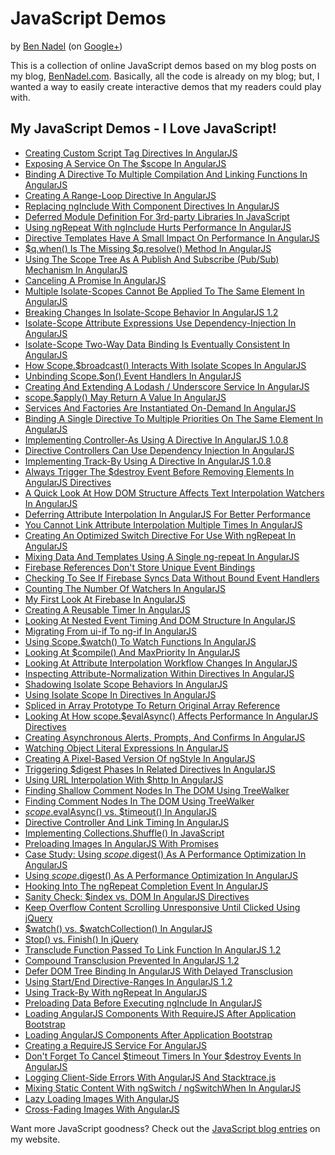 
# JavaScript Demos

by [Ben Nadel][1] (on [Google+][2])

This is a collection of online JavaScript demos based on my blog posts on my
blog, [BenNadel.com][1]. Basically, all the code is already on my blog; but, 
I wanted a way to easily create interactive demos that my readers could play 
with.

## My JavaScript Demos - I Love JavaScript!

* [Creating Custom Script Tag Directives In AngularJS](http://bennadel.github.io/JavaScript-Demos/demos/custom-script-tag-directives-angularjs/)
* [Exposing A Service On The $scope In AngularJS](http://bennadel.github.io/JavaScript-Demos/demos/expose-service-on-scope-angularjs/)
* [Binding A Directive To Multiple Compilation And Linking Functions In AngularJS](http://bennadel.github.io/JavaScript-Demos/demos/duplicate-directives-angularjs/)
* [Creating A Range-Loop Directive In AngularJS](http://bennadel.github.io/JavaScript-Demos/demos/range-loop-angularjs/)
* [Replacing ngInclude With Component Directives In AngularJS](http://bennadel.github.io/JavaScript-Demos/demos/replacing-ng-include-with-components-angularjs/)
* [Deferred Module Definition For 3rd-party Libraries In JavaScript](http://bennadel.github.io/JavaScript-Demos/demos/deferred-library-definition/)
* [Using ngRepeat With ngInclude Hurts Performance In AngularJS](http://bennadel.github.io/JavaScript-Demos/demos/ng-repeat-include-performance-angularjs/)
* [Directive Templates Have A Small Impact On Performance In AngularJS](http://bennadel.github.io/JavaScript-Demos/demos/directive-template-performance-angularjs/)
* [$q.when() Is The Missing $q.resolve() Method In AngularJS](http://bennadel.github.io/JavaScript-Demos/demos/q-when-is-the-missing-q-resolve-angularjs/)
* [Using The Scope Tree As A Publish And Subscribe (Pub/Sub) Mechanism In AngularJS](http://bennadel.github.io/JavaScript-Demos/demos/scope-chain-as-pubsub-angularjs/)
* [Canceling A Promise In AngularJS](http://bennadel.github.io/JavaScript-Demos/demos/cancel-promise-angularjs/)
* [Multiple Isolate-Scopes Cannot Be Applied To The Same Element In AngularJS](http://bennadel.github.io/JavaScript-Demos/demos/multiple-isolate-scopes-angularjs/)
* [Breaking Changes In Isolate-Scope Behavior In AngularJS 1.2](http://bennadel.github.io/JavaScript-Demos/demos/changes-in-isolate-scope-angularjs/)
* [Isolate-Scope Attribute Expressions Use Dependency-Injection In AngularJS](http://bennadel.github.io/JavaScript-Demos/demos/isolate-scope-attribute-expression-di-angularjs/)
* [Isolate-Scope Two-Way Data Binding Is Eventually Consistent In AngularJS](http://bennadel.github.io/JavaScript-Demos/demos/isolate-scope-two-way-bindings-eventually-consistent-angularjs/)
* [How Scope.$broadcast() Interacts With Isolate Scopes In AngularJS](http://bennadel.github.io/JavaScript-Demos/demos/scope-broadcast-with-isolate-scope-angularjs/)
* [Unbinding Scope.$on() Event Handlers In AngularJS](http://bennadel.github.io/JavaScript-Demos/demos/unbinding-scope-on-event-handlers-angularjs/)
* [Creating And Extending A Lodash / Underscore Service In AngularJS](http://bennadel.github.io/JavaScript-Demos/demos/lodash-service-in-angularjs/)
* [scope.$apply() May Return A Value In AngularJS](http://bennadel.github.io/JavaScript-Demos/demos/apply-return-value-angularjs/)
* [Services And Factories Are Instantiated On-Demand In AngularJS](http://bennadel.github.io/JavaScript-Demos/demos/services-instantiated-on-demand-angularjs/)
* [Binding A Single Directive To Multiple Priorities On The Same Element In AngularJS](http://bennadel.github.io/JavaScript-Demos/demos/double-directive-priority-angularjs/)
* [Implementing Controller-As Using A Directive In AngularJS 1.0.8](http://bennadel.github.io/JavaScript-Demos/demos/controller-as-directive-angularjs/)
* [Directive Controllers Can Use Dependency Injection In AngularJS](http://bennadel.github.io/JavaScript-Demos/demos/directive-controller-di-angularjs/)
* [Implementing Track-By Using A Directive In AngularJS 1.0.8](http://bennadel.github.io/JavaScript-Demos/demos/track-by-directive-ng-repeat-angularjs/)
* [Always Trigger The $destroy Event Before Removing Elements In AngularJS Directives](http://bennadel.github.io/JavaScript-Demos/demos/trigger-destroy-before-removing-element-angularjs/)
* [A Quick Look At How DOM Structure Affects Text Interpolation Watchers In AngularJS](http://bennadel.github.io/JavaScript-Demos/demos/dom-structure-affects-watchers-angularjs/)
* [Deferring Attribute Interpolation In AngularJS For Better Performance](http://bennadel.github.io/JavaScript-Demos/demos/deferring-attribute-interpolation-angularjs/)
* [You Cannot Link Attribute Interpolation Multiple Times In AngularJS](http://bennadel.github.io/JavaScript-Demos/demos/cannot-link-attribute-interpolation-multiple-times-angularjs/)
* [Creating An Optimized Switch Directive For Use With ngRepeat In AngularJS](http://bennadel.github.io/JavaScript-Demos/demos/ng-repeat-switch-angularjs/)
* [Mixing Data And Templates Using A Single ng-repeat In AngularJS](http://bennadel.github.io/JavaScript-Demos/demos/mixed-templates-ng-repat-angularjs/)
* [Firebase References Don't Store Unique Event Bindings](http://bennadel.github.io/JavaScript-Demos/demos/firebase-reference-event-bindings/)
* [Checking To See If Firebase Syncs Data Without Bound Event Handlers](http://bennadel.github.io/JavaScript-Demos/demos/firebase-syncing-activity/)
* [Counting The Number Of Watchers In AngularJS](http://bennadel.github.io/JavaScript-Demos/demos/counting-watchers-angularjs/)
* [My First Look At Firebase In AngularJS](http://bennadel.github.io/JavaScript-Demos/demos/first-look-at-firebase/)
* [Creating A Reusable Timer In AngularJS](http://bennadel.github.io/JavaScript-Demos/demos/reusable-timer-angularjs/)
* [Looking At Nested Event Timing And DOM Structure In AngularJS](http://bennadel.github.io/JavaScript-Demos/demos/nested-event-timing-angularjs/)
* [Migrating From ui-if To ng-if In AngularJS](http://bennadel.github.io/JavaScript-Demos/demos/migrating-ui-if-to-ng-if-angularjs/)
* [Using Scope.$watch() To Watch Functions In AngularJS](http://bennadel.github.io/JavaScript-Demos/demos/watch-functions-angularjs/)
* [Looking At $compile() And MaxPriority In AngularJS](http://bennadel.github.io/JavaScript-Demos/demos/compile-maxpriority-angularjs/)
* [Looking At Attribute Interpolation Workflow Changes In AngularJS](http://bennadel.github.io/JavaScript-Demos/demos/attribute-interpolation-workflow-changes-angularjs/)
* [Inspecting Attribute-Normalization Within Directives In AngularJS](http://bennadel.github.io/JavaScript-Demos/demos/inspecting-attribute-normalization-directives-angularjs/)
* [Shadowing Isolate Scope Behaviors In AngularJS](http://bennadel.github.io/JavaScript-Demos/demos/shadowing-isolate-scope-behaviors-angularjs/)
* [Using Isolate Scope In Directives In AngularJS](http://bennadel.github.io/JavaScript-Demos/demos/isolate-scope-directives-angularjs/)
* [Spliced in Array Prototype To Return Original Array Reference](http://bennadel.github.io/JavaScript-Demos/demos/spliced-in-array-prototype/)
* [Looking At How scope.$evalAsync() Affects Performance In AngularJS Directives](http://bennadel.github.io/JavaScript-Demos/demos/eval-async-affects-performance-angularjs/)
* [Creating Asynchronous Alerts, Prompts, And Confirms In AngularJS](http://bennadel.github.io/JavaScript-Demos/demos/creating-asynchronous-prompts-angularjs/)
* [Watching Object Literal Expressions In AngularJS](http://bennadel.github.io/JavaScript-Demos/demos/watching-object-expressions-angularjs/)
* [Creating A Pixel-Based Version Of ngStyle In AngularJS](http://bennadel.github.io/JavaScript-Demos/demos/px-style-angularjs/)
* [Triggering $digest Phases In Related Directives In AngularJS](http://bennadel.github.io/JavaScript-Demos/demos/trigger-digest-across-directives-angularjs/)
* [Using URL Interpolation With $http In AngularJS](http://bennadel.github.io/JavaScript-Demos/demos/http-interpolation-angularjs/)
* [Finding Shallow Comment Nodes In The DOM Using TreeWalker](http://bennadel.github.io/JavaScript-Demos/demos/find-shallow-comments-tree-walker/)
* [Finding Comment Nodes In The DOM Using TreeWalker](http://bennadel.github.io/JavaScript-Demos/demos/find-comments-tree-walker/)
* [$scope.$evalAsync() vs. $timeout() In AngularJS](http://bennadel.github.io/JavaScript-Demos/demos/eval-async-vs-timeout-angularjs/)
* [Directive Controller And Link Timing In AngularJS](http://bennadel.github.io/JavaScript-Demos/demos/directive-controller-timing-angularjs/)
* [Implementing Collections.Shuffle() In JavaScript](http://bennadel.github.io/JavaScript-Demos/demos/collections-shuffle/)
* [Preloading Images In AngularJS With Promises](http://bennadel.github.io/JavaScript-Demos/demos/preloading-images-angularjs/)
* [Case Study: Using $scope.$digest() As A Performance Optimization In AngularJS](http://bennadel.github.io/JavaScript-Demos/demos/case-study-scope-digest-angularjs/)
* [Using $scope.$digest() As A Performance Optimization In AngularJS](http://bennadel.github.io/JavaScript-Demos/demos/scope-digest-angularjs/)
* [Hooking Into The ngRepeat Completion Event In AngularJS](http://bennadel.github.io/JavaScript-Demos/demos/ng-repeat-complete-event-angularjs/)
* [Sanity Check: $index vs. DOM In AngularJS Directives](http://bennadel.github.io/JavaScript-Demos/demos/index-vs-dom-angularjs/)
* [Keep Overflow Content Scrolling Unresponsive Until Clicked Using jQuery](http://bennadel.github.io/JavaScript-Demos/demos/overflow-scrolling-jquery/)
* [$watch() vs. $watchCollection() In AngularJS](http://bennadel.github.io/JavaScript-Demos/demos/watch-vs-watch-collection/)
* [Stop() vs. Finish() In jQuery](http://bennadel.github.io/JavaScript-Demos/demos/finish-vs-stop/)
* [Transclude Function Passed To Link Function In AngularJS 1.2](http://bennadel.github.io/JavaScript-Demos/demos/link-transclude-angularjs-1.2/)
* [Compound Transclusion Prevented In AngularJS 1.2](http://bennadel.github.io/JavaScript-Demos/demos/switch-include-angularjs-1.2/)
* [Defer DOM Tree Binding In AngularJS With Delayed Transclusion](http://bennadel.github.io/JavaScript-Demos/demos/defer-dom-subtree-angularjs/)
* [Using Start/End Directive-Ranges In AngularJS 1.2](http://bennadel.github.io/JavaScript-Demos/demos/start-end-directive-ranges-angularjs/)
* [Using Track-By With ngRepeat In AngularJS](http://bennadel.github.io/JavaScript-Demos/demos/track-by-ngrepeat-angularjs/)
* [Preloading Data Before Executing ngInclude In AngularJS](http://bennadel.github.io/JavaScript-Demos/demos/preloading-nginclude-angularjs/)
* [Loading AngularJS Components With RequireJS After Application Bootstrap](http://bennadel.github.io/JavaScript-Demos/demos/loading-angularjs-with-requirejs-after-bootstrap/)
* [Loading AngularJS Components After Application Bootstrap](http://bennadel.github.io/JavaScript-Demos/demos/loading-angularjs-after-bootstrap/)
* [Creating a RequireJS Service For AngularJS](http://bennadel.github.io/JavaScript-Demos/demos/requirejs-service-angularjs/)
* [Don't Forget To Cancel $timeout Timers In Your $destroy Events In AngularJS](http://bennadel.github.io/JavaScript-Demos/demos/cancel-timeout-angularjs/)
* [Logging Client-Side Errors With AngularJS And Stacktrace.js](http://bennadel.github.io/JavaScript-Demos/demos/error-logging-angularjs/)
* [Mixing Static Content With ngSwitch / ngSwitchWhen In AngularJS](http://bennadel.github.io/JavaScript-Demos/demos/mixed-ng-switch/)
* [Lazy Loading Images With AngularJS](http://bennadel.github.io/JavaScript-Demos/demos/lazy-src-angularjs/)
* [Cross-Fading Images With AngularJS](http://bennadel.github.io/JavaScript-Demos/demos/image-cross-fade-angularjs/)

Want more JavaScript goodness? Check out the [JavaScript blog entries][javascript-blog] on my website.

[1]: http://www.bennadel.com
[2]: https://plus.google.com/108976367067760160494?rel=author
[javascript-blog]: http://www.bennadel.com/blog/tags/6-javascript-dhtml-blog-entries.htm